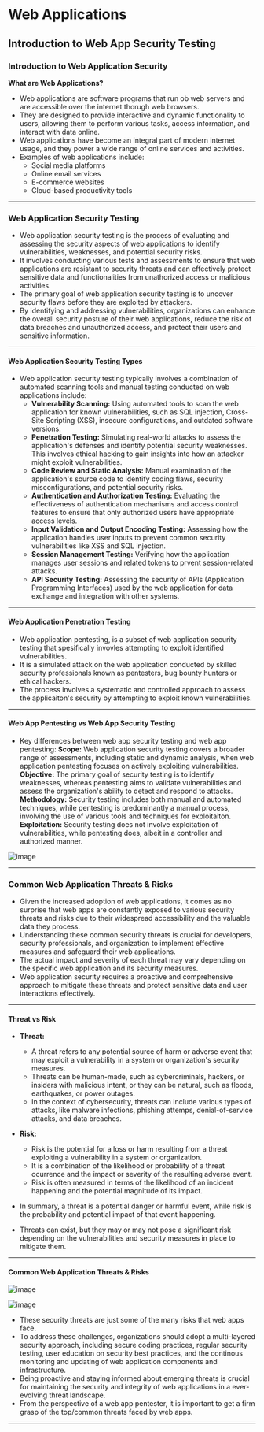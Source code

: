 # Web Applications

## Introduction to Web App Security Testing

### Introduction to Web Application Security

**What are Web Applications?**

- Web applications are software programs that run ob web servers and are accessible over the internet thorugh web browsers.
- They are designed to provide interactive and dynamic functionality to users, allowing them to perform various tasks, access information, and interact with data online.
- Web applications have become an integral part of modern internet usage, and they power a wide range of online services and activities.
- Examples of web applications include:
  - Social media platforms
  - Online email services
  - E-commerce websites
  - Cloud-based productivity tools
 
---

### Web Application Security Testing

- Web application security testing is the process of evaluating and assessing the security aspects of web applications to identify vulnerabilities, weaknesses, and potential security risks.
- It involves conducting various tests and assessments to ensure that web applications are resistant to security threats and can effectively protect sensitive data and functionalities from unathorized access or malicious activities.
- The primary goal of web application security testing is to uncover security flaws before they are exploited by attackers.
- By identifying and addressing vulnerabilities, organizations can enhance the overall security posture of their web applications, reduce the risk of data breaches and unauthorized access, and protect their users and sensitive information.

---

#### Web Application Security Testing Types

- Web application security testing typically involves a combination of automated scanning tools and manual testing conducted on web applications include:
  - **Vulnerability Scanning:** Using automated tools to scan the web application for known vulnerabilities, such as SQL injection, Cross-Site Scripting (XSS), insecure configurations, and outdated software versions.
  - **Penetration Testing:** Simulating real-world attacks to assess the application's defenses and identify potential security weaknesses. This involves ethical hacking to gain insights into how an attacker might exploit vulnerabilities.
  - **Code Review and Static Analysis:** Manual examination of the application's source code to identify coding flaws, security misconfigurations, and potential security risks.
  - **Authentication and Authorization Testing:** Evaluating the effectiveness of authentication mechanisms and access control features to ensure that only authorized users have appropriate access levels.
  - **Input Validation and Output Encoding Testing:** Assessing how the application handles user inputs to prevent common security vulnerabilities like XSS and SQL injection.
  - **Session Management Testing:** Verifying how the application manages user sessions and related tokens to prvent session-related attacks.
  - **API Security Testing:** Assessing the security of APIs (Application Programming Interfaces) used by the web application for data exchange and integration with other systems.

---

#### Web Application Penetration Testing

- Web application pentesting, is a subset of web application security testing that spesifically invovles attempting to exploit identified vulnerabilities.
- It is a simulated attack on the web application conducted by skilled security professionals known as pentesters, bug bounty hunters or ethical hackers.
- The process involves a systematic and controlled approach to assess the applicaiton's security by attempting to exploit known vulnerabilities.

---

#### Web App Pentesting vs Web App Security Testing

- Key differences between web app security testing and web app pentesting:
  **Scope:** Web application security testing covers a broader range of assessments, including static and dynamic analysis, when web application pentesting focuses on actively exploiting vulnerabilities.
  **Objective:** The primary goal of security testing is to identify weaknesses, whereas pentesting aims to validate vulnerabilities and assess the organization's ability to detect and respond to attacks.
  **Methodology:** Security testing includes both manual and automated techniques, while pentesting is predominantly a manual process, involving the use of various tools and techniques for exploitaiton.
  **Exploitation:** Security testing does not involve exploitation of vulnerabilities, while pentesting does, albeit in a controller and authorized manner.


![image](https://github.com/user-attachments/assets/dcb63e5c-cccb-478e-940a-b6ff72065bb1)

---

### Common Web Application Threats & Risks

- Given the increased adoption of web applications, it comes as no surprise that web apps are constantly exposed to various security threats and risks due to their widespread accessibility and the valuable data they process.
- Understanding these common security threats is crucial for developers, security professionals, and organization to implement effective measures and safeguard their web applications.
- The actual impact and severity of each threat may vary depending on the specific web application and its security measures.
- Web application security requires a proactive and comprehensive approach to mitigate these threats and protect sensitive data and user interactions effectively.

---

#### Threat vs Risk

- **Threat:**
  - A threat refers to any potential source of harm or adverse event that may exploit a vulnerability in a system or organization's security measures.
  - Threats can be human-made, such as cybercriminals, hackers, or insiders with malicious intent, or they can be natural, such as floods, earthquakes, or power outages.
  - In the context of cybersecurity, threats can include various types of attacks, like malware infections, phishing attemps, denial-of-service attacks, and data breaches.

- **Risk:**
  - Risk is the potential for a loss or harm resulting from a threat exploiting a vulnerability in a system or organization.
  - It is a combination of the likelihood or probability of a threat ocurrence and the impact or severity of the resulting adverse event.
  - Risk is often measured in terms of the likelihood of an incident happening and the potential magnitude of its impact.

- In summary, a threat is a potential danger or harmful event, while risk is the probability and potential impact of that event happening.
- Threats can exist, but they may or may not pose a significant risk depending on the vulnerabilities and security measures in place to mitigate them.

---

#### Common Web Application Threats & Risks


![image](https://github.com/user-attachments/assets/be374392-b92a-4670-82bc-41abc3d473af)


![image](https://github.com/user-attachments/assets/99ce0fb5-3097-48e1-9117-9d3510472434)


- These security threats are just some of the many risks that web apps face.
- To address these challenges, organizations should adopt a multi-layered security approach, including secure coding practices, regular security testing, user education on security best practices, and the continous monitoring and updating of web application components and infrastructure.
- Being proactive and staying informed about emerging threats is crucial for maintaining the security and integrity of web applications in a ever-evolving threat landscape.
- From the perspective of a web app pentester, it is important to get a firm grasp of the top/common threats faced by web apps.

---
